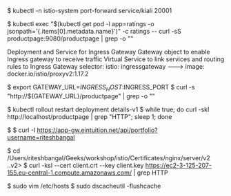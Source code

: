 $ kubectl -n istio-system port-forward service/kiali 20001

$ kubectl exec "$(kubectl get pod -l app=ratings -o jsonpath='{.items[0].metadata.name}')" -c ratings -- curl -sS productpage:9080/productpage | grep -o "<title>.*</title>"


Deployment and Service for Ingress Gateway
Gateway object to enable Ingress gateway to receive traffic
Virtual Service to link services and routing rules to Ingress Gateway
selector:
  istio: ingressgateway ---> image: docker.io/istio/proxyv2:1.17.2


$ export GATEWAY_URL=$INGRESS_HOST:$INGRESS_PORT
$ curl -s "http://${GATEWAY_URL}/productpage" | grep -o "<title>.*</title>"


$ kubectl rollout restart deployment details-v1
$ while true; do curl -skI  http://localhost/productpage | grep "HTTP"; sleep 1; done


$ 
$ curl -I https://app-gw.eintuition.net/api/portfolio?username=riteshbangal

$ cd /Users/riteshbangal/Geeks/workshop/istio/Certificates/nginx/server/v2
..v2> $ curl -ksI --cert client.crt --key client.key https://ec2-3-125-207-155.eu-central-1.compute.amazonaws.com/ | grep  HTTP


$ sudo vim /etc/hosts
$ sudo dscacheutil -flushcache
